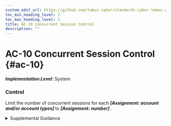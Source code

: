 ```yaml
---
custom_edit_url: https://github.com/tamus-cyber/standards.cyber.tamus.edu/tree/main/static/content/tamus.edu/TAMUS_profile.xml
toc_min_heading_level: 2
toc_max_heading_level: 2
title: AC-10 Concurrent Session Control
description: ""
---
```


# AC-10 Concurrent Session Control {#ac-10}

_**Implementation Level**_: System

### Control

Limit the number of concurrent sessions for each <strong>                  <em>[Assignment: account and/or account types]</em>               </strong> to <strong>                  <em>[Assignment: number]</em>               </strong>.

<details>
  <summary>Supplemental Guidance</summary>

Organizations may define the maximum number of concurrent sessions for system accounts globally, by account type, by account, or any combination thereof. For example, organizations may limit the number of concurrent sessions for system administrators or other individuals working in particularly sensitive domains or mission-critical applications. Concurrent session control addresses concurrent sessions for system accounts. It does not, however, address concurrent sessions by single users via multiple system accounts.

</details>

